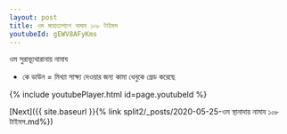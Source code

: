 ```yaml
---
layout: post
title: ওম মাহাতাপাশে নামায ১০৮ টাইমস
youtubeId: gEWV8AFyKms
---
```

 
 
 ওম সুরাভ্যূথারানায় নামায  
 
 -  কে ডাউন = মিথ্যা সাক্ষ্য দেওয়ার জন্য কামা ধেনুকে গ্রেড করেছে 
 
  
 
  
 
 
 
 
 
 


{% include youtubePlayer.html id=page.youtubeId %}
 
[Next]({{ site.baseurl }}{% link  split2/_posts/2020-05-25-ওম স্থানাদায় নামায ১০৮ টাইমস.md%})
 
